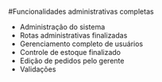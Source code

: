 #Funcionalidades administrativas completas
- Administração do sistema
- Rotas administrativas finalizadas
- Gerenciamento completo de usuários
- Controle de estoque finalizado
- Edição de pedidos pelo gerente
- Validações